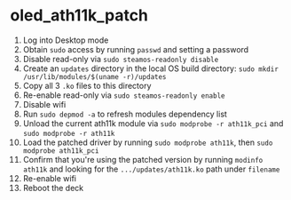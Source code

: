 # oled_ath11k_patch

1. Log into Desktop mode
2. Obtain `sudo` access by running `passwd` and setting a password
3. Disable read-only via `sudo steamos-readonly disable`
4. Create an `updates` directory in the local OS build directory: `sudo mkdir /usr/lib/modules/$(uname -r)/updates`
5. Copy all 3 `.ko` files to this directory
6. Re-enable read-only via `sudo steamos-readonly enable`
7. Disable wifi
8. Run `sudo depmod -a` to refresh modules dependency list
9. Unload the current ath11k module via `sudo modprobe -r ath11k_pci` and `sudo modprobe -r ath11k`
10. Load the patched driver by running `sudo modprobe ath11k`, then `sudo modprobe ath11k_pci`
11. Confirm that you're using the patched version by running `modinfo ath11k` and looking for the `.../updates/ath11k.ko` path under `filename`
12. Re-enable wifi
13. Reboot the deck

